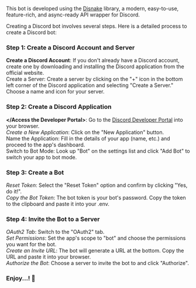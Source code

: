 This bot is developed using the [Disnake](https://guide.disnake.dev/) library, a modern, easy-to-use, feature-rich, and async-ready API wrapper for Discord.


Creating a Discord bot involves several steps. Here is a detailed process to create a Discord bot:

### Step 1: Create a Discord Account and Server
**Create a Discord Account**: If you don't already have a Discord account, create one by downloading and installing the Discord application from the official website.\
Create a Server: Create a server by clicking on the "+" icon in the bottom left corner of the Discord application and selecting "Create a Server." Choose a name and icon for your server.
### Step 2: Create a Discord Application
**</Access the Developer Portal>**: Go to the [Discord Developer Portal](https://discord.com/developers/applications) into your browser.\
*Create a New Application*: Click on the "New Application" button.\
Name the Application: Fill in the details of your app (name, etc.) and proceed to the app's dashboard.\
Switch to Bot Mode: Look up "Bot" on the settings list and click "Add Bot" to switch your app to bot mode.
### Step 3: Create a Bot
*Reset Token*: Select the "Reset Token" option and confirm by clicking "Yes, do it!".\
*Copy the Bot Token*: The bot token is your bot's password. Copy the token to the clipboard and paste it into your .env.
### Step 4: Invite the Bot to a Server
*OAuth2 Tab*: Switch to the "OAuth2" tab.\
*Set Permissions*: Set the app's scope to "bot" and choose the permissions you want for the bot.\
*Create an Invite URL*: The bot will generate a URL at the bottom. Copy the URL and paste it into your browser.\
*Authorize the Bot*: Choose a server to invite the bot to and click "Authorize".

### Enjoy...! 🎉
